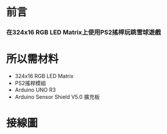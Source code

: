 # 前言
### 在324x16 RGB LED Matrix上使用PS2搖桿玩跳雪球遊戲


# 所以需材料
* 324x16 RGB LED Matrix 
* PS2搖桿模組
* Arduino UNO R3
* Arduino Sensor Shield V5.0 擴充板


# 接線圖

